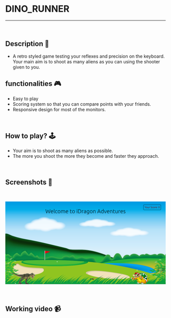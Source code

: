 # **DINO_RUNNER**

---

<br>

## **Description 📃** 
- A retro styled game testing your reflexes and precision on the keyboard. Your main aim is to shoot as many aliens as you can using the shooter given to you.


## **functionalities 🎮** 
- Easy to play
- Scoring system so that you can compare points with your friends.
- Responsive design for most of the monitors.
<br>

## **How to play? 🕹️**
- Your aim is to shoot as many aliens as possible. 
- The more you shoot the more they become and faster they approach.
<br>

## **Screenshots 📸**

<br>

![Game image](../../assets/images/Dino_Runner_Game.png)

<br>

## **Working video 📹**
<!-- add your working video over here -->